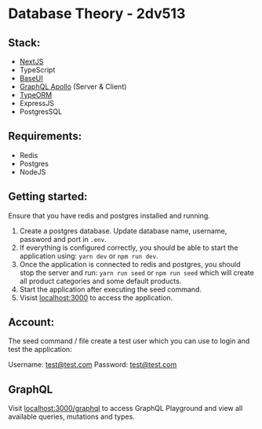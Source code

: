 # Database Theory - 2dv513

## Stack:

- [NextJS](https://nextjs.org/)
- TypeScript
- [BaseUI](https://baseweb.design/)
- [GraphQL Apollo](https://www.apollographql.com/docs/) (Server & Client)
- [TypeORM](https://typeorm.io/)
- ExpressJS
- PostgresSQL

## Requirements:

- Redis
- Postgres
- NodeJS

## Getting started:

Ensure that you have redis and postgres installed and running.

1. Create a postgres database. Update database name, username, password and port in `.env`.
2. If everything is configured correctly, you should be able to start the application using: `yarn dev` or `npm run dev`.
3. Once the application is connected to redis and postgres, you should stop the server and run: `yarn run seed` or `npm run seed` which will create all product categories and some default products.
4. Start the application after executing the seed command.
5. Visist [localhost:3000](http://localhost:3000) to access the application.

## Account:

The seed command / file create a test user which you can use to login and test the application:

Username: test@test.com
Password: test@test.com

## GraphQL

Visit [localhost:3000/graphql](http://localhost:3000/graphql) to access GraphQL Playground and view all available queries, mutations and types.

